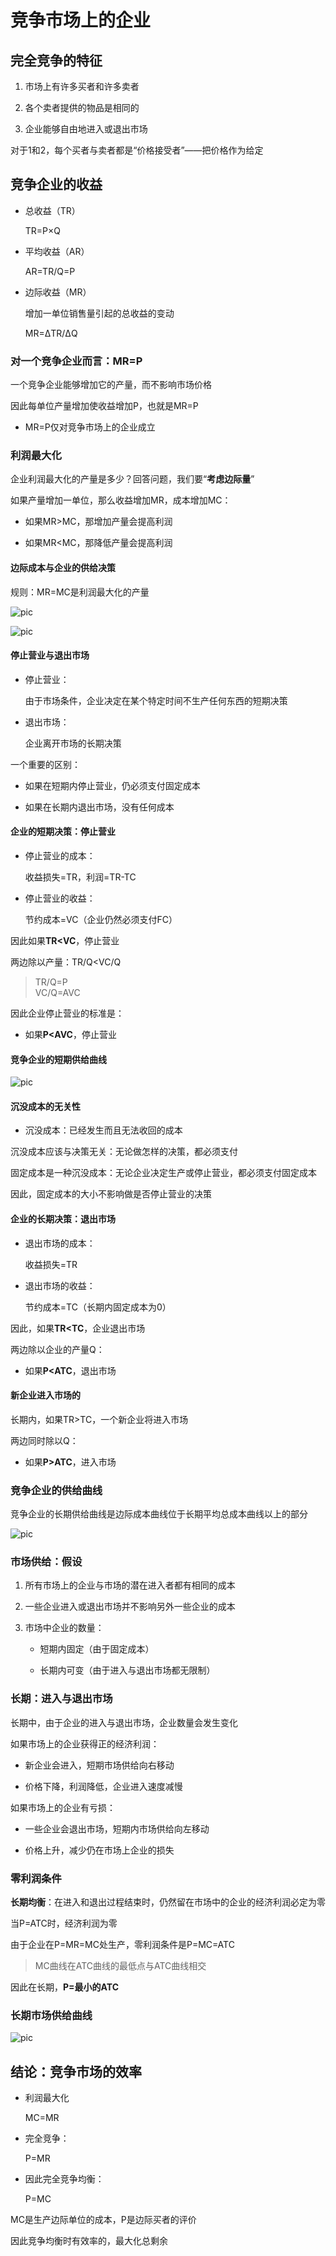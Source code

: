 # 竞争市场上的企业

## 完全竞争的特征

1. 市场上有许多买者和许多卖者

2. 各个卖者提供的物品是相同的

3. 企业能够自由地进入或退出市场

对于1和2，每个买者与卖者都是“价格接受者”——把价格作为给定

## 竞争企业的收益

- 总收益（TR）

  TR=P×Q

- 平均收益（AR）

  AR=TR/Q=P

- 边际收益（MR）

  增加一单位销售量引起的总收益的变动

  MR=ΔTR/ΔQ

### 对一个竞争企业而言：MR=P

一个竞争企业能够增加它的产量，而不影响市场价格

因此每单位产量增加使收益增加P，也就是MR=P

- MR=P仅对竞争市场上的企业成立

### 利润最大化

企业利润最大化的产量是多少？回答问题，我们要“**考虑边际量**”

如果产量增加一单位，那么收益增加MR，成本增加MC：

- 如果MR>MC，那增加产量会提高利润

- 如果MR<MC，那降低产量会提高利润

#### 边际成本与企业的供给决策

规则：MR=MC是利润最大化的产量

![pic](./img/MR%3DMC.png)

![pic](./img/%E6%96%B0MR%3DMC.png)

#### 停止营业与退出市场

- 停止营业：

  由于市场条件，企业决定在某个特定时间不生产任何东西的短期决策

- 退出市场：

  企业离开市场的长期决策

一个重要的区别：

- 如果在短期内停止营业，仍必须支付固定成本

- 如果在长期内退出市场，没有任何成本

#### 企业的短期决策：停止营业

- 停止营业的成本：

  收益损失=TR，利润=TR-TC

- 停止营业的收益：

  节约成本=VC（企业仍然必须支付FC）

因此如果**TR<VC**，停止营业

两边除以产量：TR/Q<VC/Q

>TR/Q=P  
>VC/Q=AVC

因此企业停止营业的标准是：

- 如果**P<AVC**，停止营业

#### 竞争企业的短期供给曲线

![pic](./img/%E7%AB%9E%E4%BA%89%E4%BC%81%E4%B8%9A%E7%9A%84%E7%9F%AD%E6%9C%9F%E4%BE%9B%E7%BB%99%E6%9B%B2%E7%BA%BF.png)

#### 沉没成本的无关性

- 沉没成本：已经发生而且无法收回的成本

沉没成本应该与决策无关：无论做怎样的决策，都必须支付

固定成本是一种沉没成本：无论企业决定生产或停止营业，都必须支付固定成本

因此，固定成本的大小不影响做是否停止营业的决策

#### 企业的长期决策：退出市场

- 退出市场的成本：

  收益损失=TR

- 退出市场的收益：

  节约成本=TC（长期内固定成本为0）

因此，如果**TR<TC**，企业退出市场

两边除以企业的产量Q：

- 如果**P<ATC**，退出市场

#### 新企业进入市场的

长期内，如果TR>TC，一个新企业将进入市场

两边同时除以Q：

- 如果**P>ATC**，进入市场

### 竞争企业的供给曲线

竞争企业的长期供给曲线是边际成本曲线位于长期平均总成本曲线以上的部分

![pic](./img/%E7%AB%9E%E4%BA%89%E4%BC%81%E4%B8%9A%E7%9A%84%E4%BE%9B%E7%BB%99%E6%9B%B2%E7%BA%BF.png)

### 市场供给：假设

1. 所有市场上的企业与市场的潜在进入者都有相同的成本

2. 一些企业进入或退出市场并不影响另外一些企业的成本

3. 市场中企业的数量：

    - 短期内固定（由于固定成本）

    - 长期内可变（由于进入与退出市场都无限制）

### 长期：进入与退出市场

长期中，由于企业的进入与退出市场，企业数量会发生变化

如果市场上的企业获得正的经济利润：

- 新企业会进入，短期市场供给向右移动

- 价格下降，利润降低，企业进入速度减慢

如果市场上的企业有亏损：

- 一些企业会退出市场，短期内市场供给向左移动

- 价格上升，减少仍在市场上企业的损失

### 零利润条件

**长期均衡**：在进入和退出过程结束时，仍然留在市场中的企业的经济利润必定为零

当P=ATC时，经济利润为零

由于企业在P=MR=MC处生产，零利润条件是P=MC=ATC

>MC曲线在ATC曲线的最低点与ATC曲线相交

因此在长期，**P=最小的ATC**

### 长期市场供给曲线

![pic](./img/%E9%95%BF%E6%9C%9F%E5%B8%82%E5%9C%BA%E4%BE%9B%E7%BB%99%E6%9B%B2%E7%BA%BF.png)

## 结论：竞争市场的效率

- 利润最大化

  MC=MR

- 完全竞争：

  P=MR

- 因此完全竞争均衡：

  P=MC

MC是生产边际单位的成本，P是边际买者的评价

因此竞争均衡时有效率的，最大化总剩余
